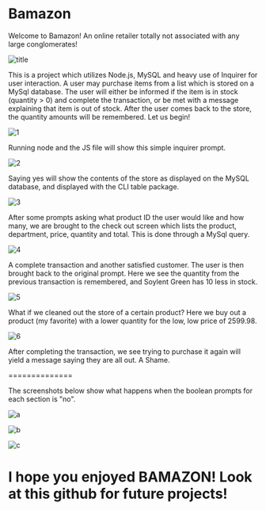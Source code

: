 # Bamazon

Welcome to Bamazon! An online retailer totally not associated with any large conglomerates! 

![](https://raw.github.com/FyperTheViper/Bamazon/master/images/bamazon.png "title")

This is a project which utilizes Node.js, MySQL and heavy use of Inquirer for user interaction. A user may purchase items from a list which is stored on a MySql database. The user will either be informed if the item is in stock (quantity > 0) and complete the transaction, or be met with a message explaining that item is out of stock. After the user comes back to the store, the quantity amounts will be remembered. Let us begin!

![](https://raw.github.com/FyperTheViper/Bamazon/master/images/bamazon01.png "1")

Running node and the JS file will show this simple inquirer prompt.

![](https://raw.github.com/FyperTheViper/Bamazon/master/images/bamazon02.png "2")

Saying yes will show the contents of the store as displayed on the MySQL database, and displayed with the CLI table package.

![](https://raw.github.com/FyperTheViper/Bamazon/master/images/bamazon03.png "3")

After some prompts asking what product ID the user would like and how many, we are brought to the check out screen which lists the product, department, price, quantity and total. This is done through a MySql query. 

![](https://raw.github.com/FyperTheViper/Bamazon/master/images/bamazon04.png "4")

A complete transaction and another satisfied customer. The user is then brought back to the original prompt. Here we see the quantity from the previous transaction is remembered, and Soylent Green has 10 less in stock.

![](https://raw.github.com/FyperTheViper/Bamazon/master/images/bamazon05.png "5")

What if we cleaned out the store of a certain product? Here we buy out a product (my favorite) with a lower quantity for the low, low price of 2599.98.

![](https://raw.github.com/FyperTheViper/Bamazon/master/images/bamazon06.png "6")

After completing the transaction, we see trying to purchase it again will yield a message saying they are all out. A Shame. 

==============

The screenshots below show what happens when the boolean prompts for each section is "no".

![](https://raw.github.com/FyperTheViper/Bamazon/master/images/bamazonNo01.png "a")

![](https://raw.github.com/FyperTheViper/Bamazon/master/images/bamazonNo02.png "b")

![](https://raw.github.com/FyperTheViper/Bamazon/master/images/bamazonNo03.png "c")

I hope you enjoyed BAMAZON! Look at this github for future projects!
======



